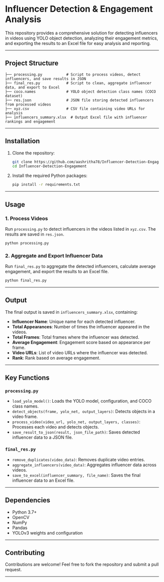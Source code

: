 



# **Influencer Detection & Engagement Analysis**

This repository provides a comprehensive solution for detecting influencers in videos using YOLO object detection, analyzing their engagement metrics, and exporting the results to an Excel file for easy analysis and reporting.

---

## **Project Structure**

```plaintext
├── processing.py           # Script to process videos, detect influencers, and save results in JSON
├── final_res.py            # Script to clean, aggregate influencer data, and export to Excel
├── coco.names              # YOLO object detection class names (COCO dataset)
├── res.json                # JSON file storing detected influencers from processed videos
├── xyz.csv                 # CSV file containing video URLs for analysis
├── influencers_summary.xlsx  # Output Excel file with influencer rankings and engagement
```

---

## **Installation**

1. Clone the repository:
   ```bash
   git clone https://github.com/aashritha78/Influencer-Detection-Engagement.git
   cd Influencer-Detection-Engagement
   ```

2. Install the required Python packages:
   ```bash
   pip install -r requirements.txt
   ```

---

## **Usage**

### **1. Process Videos**
Run `processing.py` to detect influencers in the videos listed in `xyz.csv`. The results are saved in `res.json`.

```bash
python processing.py
```

### **2. Aggregate and Export Influencer Data**
Run `final_res.py` to aggregate the detected influencers, calculate average engagement, and export the results to an Excel file.

```bash
python final_res.py
```

---

## **Output**

The final output is saved in `influencers_summary.xlsx`, containing:

- **Influencer Name**: Unique name for each detected influencer.
- **Total Appearances**: Number of times the influencer appeared in the videos.
- **Total Frames**: Total frames where the influencer was detected.
- **Average Engagement**: Engagement score based on appearance per frame.
- **Video URLs**: List of video URLs where the influencer was detected.
- **Rank**: Rank based on average engagement.

---

## **Key Functions**

### **`processing.py`**
- `load_yolo_model()`: Loads the YOLO model, configuration, and COCO class names.
- `detect_objects(frame, yolo_net, output_layers)`: Detects objects in a video frame.
- `process_video(video_url, yolo_net, output_layers, classes)`: Processes each video and detects objects.
- `save_result_to_json(result, json_file_path)`: Saves detected influencer data to a JSON file.

### **`final_res.py`**
- `remove_duplicates(video_data)`: Removes duplicate video entries.
- `aggregate_influencers(video_data)`: Aggregates influencer data across videos.
- `save_to_excel(influencer_summary, file_name)`: Saves the final influencer data to an Excel file.

---

## **Dependencies**

- Python 3.7+
- OpenCV
- NumPy
- Pandas
- YOLOv3 weights and configuration

---

## **Contributing**

Contributions are welcome! Feel free to fork the repository and submit a pull request.

---
